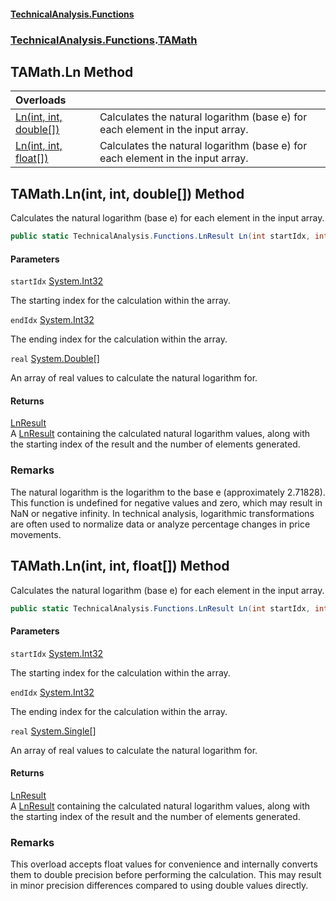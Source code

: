 #### [TechnicalAnalysis\.Functions](Atypical.TechnicalAnalysis.Functions.md 'Atypical\.TechnicalAnalysis\.Functions')
### [TechnicalAnalysis\.Functions](Atypical.TechnicalAnalysis.Functions.md#TechnicalAnalysis.Functions 'TechnicalAnalysis\.Functions').[TAMath](TAMath.md 'TechnicalAnalysis\.Functions\.TAMath')

## TAMath\.Ln Method

| Overloads | |
| :--- | :--- |
| [Ln\(int, int, double\[\]\)](TAMath.Ln.md#TechnicalAnalysis.Functions.TAMath.Ln(int,int,double[]) 'TechnicalAnalysis\.Functions\.TAMath\.Ln\(int, int, double\[\]\)') | Calculates the natural logarithm \(base e\) for each element in the input array\. |
| [Ln\(int, int, float\[\]\)](TAMath.Ln.md#TechnicalAnalysis.Functions.TAMath.Ln(int,int,float[]) 'TechnicalAnalysis\.Functions\.TAMath\.Ln\(int, int, float\[\]\)') | Calculates the natural logarithm \(base e\) for each element in the input array\. |

<a name='TechnicalAnalysis.Functions.TAMath.Ln(int,int,double[])'></a>

## TAMath\.Ln\(int, int, double\[\]\) Method

Calculates the natural logarithm \(base e\) for each element in the input array\.

```csharp
public static TechnicalAnalysis.Functions.LnResult Ln(int startIdx, int endIdx, double[] real);
```
#### Parameters

<a name='TechnicalAnalysis.Functions.TAMath.Ln(int,int,double[]).startIdx'></a>

`startIdx` [System\.Int32](https://docs.microsoft.com/en-us/dotnet/api/System.Int32 'System\.Int32')

The starting index for the calculation within the array\.

<a name='TechnicalAnalysis.Functions.TAMath.Ln(int,int,double[]).endIdx'></a>

`endIdx` [System\.Int32](https://docs.microsoft.com/en-us/dotnet/api/System.Int32 'System\.Int32')

The ending index for the calculation within the array\.

<a name='TechnicalAnalysis.Functions.TAMath.Ln(int,int,double[]).real'></a>

`real` [System\.Double](https://docs.microsoft.com/en-us/dotnet/api/System.Double 'System\.Double')[\[\]](https://docs.microsoft.com/en-us/dotnet/api/System.Array 'System\.Array')

An array of real values to calculate the natural logarithm for\.

#### Returns
[LnResult](LnResult.md 'TechnicalAnalysis\.Functions\.LnResult')  
A [LnResult](LnResult.md 'TechnicalAnalysis\.Functions\.LnResult') containing the calculated natural logarithm values, 
along with the starting index of the result and the number of elements generated\.

### Remarks
The natural logarithm is the logarithm to the base e \(approximately 2\.71828\)\.
This function is undefined for negative values and zero, which may result in NaN or negative infinity\.
In technical analysis, logarithmic transformations are often used to normalize data or analyze
percentage changes in price movements\.

<a name='TechnicalAnalysis.Functions.TAMath.Ln(int,int,float[])'></a>

## TAMath\.Ln\(int, int, float\[\]\) Method

Calculates the natural logarithm \(base e\) for each element in the input array\.

```csharp
public static TechnicalAnalysis.Functions.LnResult Ln(int startIdx, int endIdx, float[] real);
```
#### Parameters

<a name='TechnicalAnalysis.Functions.TAMath.Ln(int,int,float[]).startIdx'></a>

`startIdx` [System\.Int32](https://docs.microsoft.com/en-us/dotnet/api/System.Int32 'System\.Int32')

The starting index for the calculation within the array\.

<a name='TechnicalAnalysis.Functions.TAMath.Ln(int,int,float[]).endIdx'></a>

`endIdx` [System\.Int32](https://docs.microsoft.com/en-us/dotnet/api/System.Int32 'System\.Int32')

The ending index for the calculation within the array\.

<a name='TechnicalAnalysis.Functions.TAMath.Ln(int,int,float[]).real'></a>

`real` [System\.Single](https://docs.microsoft.com/en-us/dotnet/api/System.Single 'System\.Single')[\[\]](https://docs.microsoft.com/en-us/dotnet/api/System.Array 'System\.Array')

An array of real values to calculate the natural logarithm for\.

#### Returns
[LnResult](LnResult.md 'TechnicalAnalysis\.Functions\.LnResult')  
A [LnResult](LnResult.md 'TechnicalAnalysis\.Functions\.LnResult') containing the calculated natural logarithm values, 
along with the starting index of the result and the number of elements generated\.

### Remarks
This overload accepts float values for convenience and internally converts them to double precision
before performing the calculation\. This may result in minor precision differences compared to 
using double values directly\.